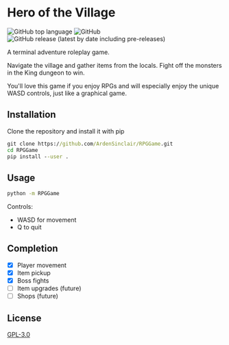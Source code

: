 # Hero of the Village

![GitHub top language](https://img.shields.io/github/languages/top/ArdenSinclair/RPGGame?style=flat-square)
![GitHub](https://img.shields.io/github/license/ArdenSinclair/RPGGame?style=flat-square)
![GitHub release (latest by date including pre-releases)](https://img.shields.io/github/v/release/ArdenSinclair/RPGGame?include_prereleases&style=flat-square)

A terminal adventure roleplay game.

Navigate the village and gather items from the locals.
Fight off the monsters in the King dungeon to win.

You'll love this game if you enjoy RPGs and will especially enjoy the unique WASD controls, just like a graphical game.

## Installation

Clone the repository and install it with pip

```cmd
git clone https://github.com/ArdenSinclair/RPGGame.git
cd RPGGame
pip install --user .
```

## Usage

```cmd
python -m RPGGame
```

Controls:

- WASD for movement
- Q to quit

## Completion

- [x] Player movement
- [x] Item pickup
- [x] Boss fights
- [ ] Item upgrades (future)
- [ ] Shops (future)

## License

[GPL-3.0](https://github.com/ArdenSinclair/RPGGame/blob/master/LICENSE)
